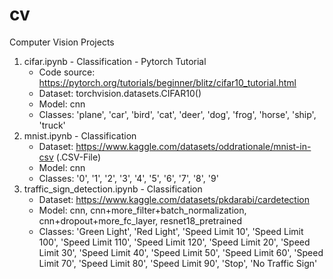 # cv
Computer Vision Projects
1. cifar.ipynb - Classification - Pytorch Tutorial 
    - Code source:  https://pytorch.org/tutorials/beginner/blitz/cifar10_tutorial.html
    - Dataset:      torchvision.datasets.CIFAR10()
    - Model:        cnn
    - Classes:      'plane', 'car', 'bird', 'cat', 'deer', 'dog', 'frog', 'horse', 'ship', 'truck'
2. mnist.ipynb - Classification
    - Dataset:      https://www.kaggle.com/datasets/oddrationale/mnist-in-csv (.CSV-File)
    - Model:        cnn
    - Classes:      '0', '1', '2', '3', '4', '5', '6', '7', '8', '9'
3. traffic_sign_detection.ipynb - Classification
    - Dataset:      https://www.kaggle.com/datasets/pkdarabi/cardetection
    - Model:        cnn, cnn+more_filter+batch_normalization, cnn+dropout+more_fc_layer, resnet18_pretrained
    - Classes:      'Green Light', 'Red Light', 'Speed Limit 10', 'Speed Limit 100', 'Speed Limit 110', 'Speed Limit 120', 
                    'Speed Limit 20', 'Speed Limit 30', 'Speed Limit 40', 'Speed Limit 50', 'Speed Limit 60', 'Speed Limit 70',
                    'Speed Limit 80', 'Speed Limit 90', 'Stop', 'No Traffic Sign'
